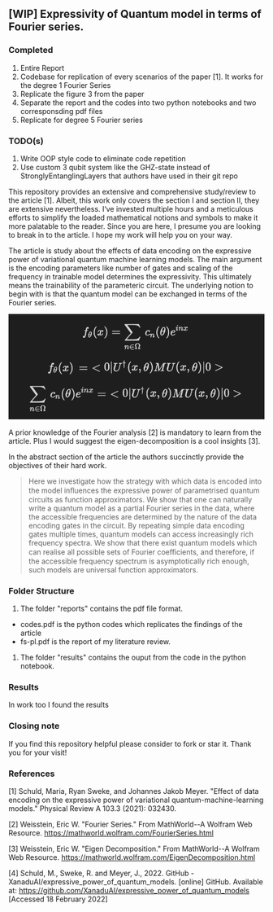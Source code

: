 ## [WIP] Expressivity of Quantum model in terms of Fourier series.

### Completed
1. Entire Report 
1. Codebase for replication of every scenarios of the paper [1]. It works for the degree 1 Fourier Series
1. Replicate the figure 3 from the paper
1. Separate the report and the codes into two python notebooks and two corresponsding pdf files
1. Replicate for degree 5 Fourier series
### TODO(s)

1. Write OOP style code to eliminate code repetition
1. Use custom 3 qubit system like the GHZ-state instead of  StronglyEntanglingLayers that authors have used in their git repo

This repository provides an extensive and comprehensive study/review to the article [1]. Albeit, this work only covers the section I and section II, they are extensive nevertheless. I‘ve invested multiple hours and a meticulous efforts to simplify the loaded mathematical notions and symbols to make it more palatable to the reader. Since you are here, I presume you are looking to break in to the article. I hope my work will help you on your way.

The article is study about the effects of data encoding on the expressive power of variational quantum machine learning models. The main argument is the encoding parameters like number of gates and scaling of the frequency in trainable model determines the expressivity. This ultimately means the trainability of the parameteric circuit. The underlying notion to begin with is that the quantum model can be exchanged in terms of the Fourier series.

![Latex File](https://raw.githubusercontent.com/Pratha-Me/Expressivity-Quantum-Data-encoding-Fourier-Series/main/assets/images/latex.png)

A prior knowledge of the Fourier analysis [2] is mandatory to learn from the article. Plus I would suggest the eigen-decomposition is a cool insights [3]. 

In the abstract section of the article the authors succinctly provide the objectives of their hard work.

>Here we investigate how the strategy with which data is encoded into the model inﬂuences the expressive power of parametrised quantum circuits as function approximators. We show that one can naturally write a quantum model as a partial Fourier series in the data, where the accessible frequencies are determined by the nature of the data encoding gates in the circuit. By repeating simple data encoding gates multiple times, quantum models can access increasingly rich frequency spectra. We show that there exist quantum models which can realise all possible sets of Fourier coeﬃcients, and therefore, if the accessible frequency spectrum is asymptotically rich enough, such models are universal function approximators.

### Folder Structure
1. The folder "reports" contains the pdf file format. 
- codes.pdf is the python codes which replicates the findings of the article
- fs-pl.pdf is the report of my literature review.

1. The folder "results" contains the ouput from the code in the python notebook.

### Results
In work too I found the results 

### Closing note
If you find this repository helpful please consider to fork or star it. Thank you for your visit!
### References

[1] Schuld, Maria, Ryan Sweke, and Johannes Jakob Meyer. "Effect of data encoding on the expressive power of variational quantum-machine-learning models." Physical Review A 103.3 (2021): 032430.

[2] Weisstein, Eric W. "Fourier Series." From MathWorld--A Wolfram Web Resource. https://mathworld.wolfram.com/FourierSeries.html 

[3] Weisstein, Eric W. "Eigen Decomposition." From MathWorld--A Wolfram Web Resource. https://mathworld.wolfram.com/EigenDecomposition.html

[4] Schuld, M., Sweke, R. and Meyer, J., 2022. GitHub - XanaduAI/expressive_power_of_quantum_models. [online] GitHub. Available at: <https://github.com/XanaduAI/expressive_power_of_quantum_models> [Accessed 18 February 2022]
